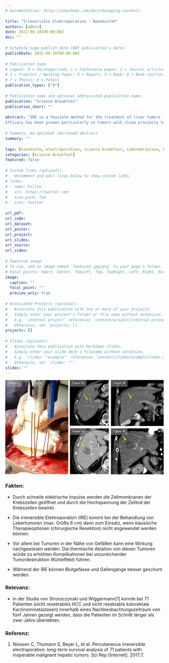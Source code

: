 ```yaml
---
# Documentation: https://wowchemy.com/docs/managing-content/

title: "Irreversible Elektroporation - Nanoknife©"
authors: [admin]
date: 2022-09-18T00:00:00Z
doi: ""

# Schedule page publish date (NOT publication's date).
publishDate: 2022-09-16T00:00:00Z

# Publication type.
# Legend: 0 = Uncategorized; 1 = Conference paper; 2 = Journal article;
# 3 = Preprint / Working Paper; 4 = Report; 5 = Book; 6 = Book section;
# 7 = Thesis; 8 = Patent
publication_types: ["4"]

# Publication name and optional abbreviated publication name.
publication: "Science Breakfast"
publication_short: ""

abstract: "IRE is a feasible method for the treatment of liver tumors in cases where traditional methods are unavailable.
Efficacy has been proven particularly in tumors with close proximity to vital structures (vessels, major biliary and hepatic structures) where thermal methods of ablation would cause significant complications."

# Summary. An optional shortened abstract.
summary: ""

tags: [nanoknife, electroporation, science breakfast, Lebermetastase, Dickdarmkrebs]
categories: [Science Breakfast]
featured: false

# Custom links (optional).
#   Uncomment and edit lines below to show custom links.
# links:
# - name: Follow
#   url: https://twitter.com
#   icon_pack: fab
#   icon: twitter

url_pdf: 
url_code:
url_dataset:
url_poster:
url_project:
url_slides:
url_source:
url_video:

# Featured image
# To use, add an image named `featured.jpg/png` to your page's folder. 
# Focal points: Smart, Center, TopLeft, Top, TopRight, Left, Right, BottomLeft, Bottom, BottomRight.
image:
  caption: ""
  focal_point: ""
  preview_only: true

# Associated Projects (optional).
#   Associate this publication with one or more of your projects.
#   Simply enter your project's folder or file name without extension.
#   E.g. `internal-project` references `content/project/internal-project/index.md`.
#   Otherwise, set `projects: []`.
projects: []

# Slides (optional).
#   Associate this publication with Markdown slides.
#   Simply enter your slide deck's filename without extension.
#   E.g. `slides: "example"` references `content/slides/example/index.md`.
#   Otherwise, set `slides: ""`.
slides: ""
---
```


![](images/paste-8C194EAD.png)

### Fakten:

-   Durch schnelle elektrische Impulse werden die Zellmembranen der Krebszellen geöffnet und durch die Hochspannung der Zelltod der Krebszellen bewirkt.

-   Die irreversible Elektroporation (IRE) kommt bei der Behandlung von Lebertumoren (max. Größe 6 cm) dann zum Einsatz, wenn klassische Therapieoptionen (chirurgische Resektion) nicht angewendet werden können.

-   Vor allem bei Tumoren in der Nähe von Gefäßen kann eine Wirkung nachgewiesen werden. Die thermische Ablation von diesen Tumoren würde zu erhöhten Komplikationen bei unzureichender Tumordestruktion (Kühleffekt) führen.

-   Während der IRE können Blutgefässe und Gallengänge besser geschont werden.

### Relevanz:

-   In der Studie von Stroszczynski und Wiggermann\[1\] konnte bei 71 Patienten (nicht resektables HCC und nicht resektable kolorektale Karzinommetastasen) innerhalb eines Nachbeobachtungszeitraum von fünf Jahren gezeigt werden, dass die Patienten im Schnitt länger als zwei Jahre überlebten.

### Referenz:

1.  Niessen C, Thumann S, Beyer L, et al. Percutaneous irreversible electroporation: long-term survival analysis of 71 patients with inoperable malignant hepatic tumors. Sci Rep \[Internet\]. 2017;7.
